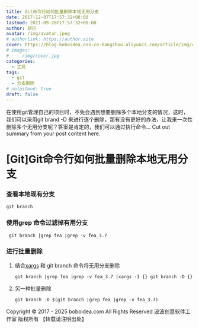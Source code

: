 ```yaml
---
title: Git命令行如何批量删除本地无用分支
date: 2017-12-07T17:57:32+08:00
lastmod: 2021-09-28T17:57:32+08:00
author: 胡巴
avatar: /img/avatar.jpeg
# authorlink: https://author.site
cover: https://blog-boboidea.oss-cn-hangzhou.aliyuncs.com/article/img/cover.jpg
# images:
#   - /img/cover.jpg
categories:
  - 工具
tags:
  - git
  - 分支删除
# nolastmod: true
draft: false
---
```


在使用git管理自己的项目时，不免会遇到想要删除多个本地分支的情况，这时，我们可以采用git brand -D 来进行逐个删除，那有没有更好的办法，让我来一次性删除多个无用分支呢？答案是肯定的，我们可以通过执行命令...
Cut out summary from your post content here.

<!--more-->

# [Git]Git命令行如何批量删除本地无用分支

### 查看本地现有分支

    git branch


### 使用grep 命令过滤掉有用分支

     git branch |grep fea |grep -v fea_3.7


### 进行批量删除

1. 结合[xargs](https://en.wikipedia.org/wiki/Xargs) 和 git branch 命令将无用分支删除

       git branch |grep fea |grep -v fea_3.7 |xargs -I {} git branch -D {}


2. 另一种批量删除

       git branch -D $(git branch |grep fea |grep -v fea_3.7)


<!--declare-declare-->

Copyright &copy; 2017 - 2025 boboidea.com All Rights Reserved 波波创意软件工作室 版权所有 【转载请注明出处】
